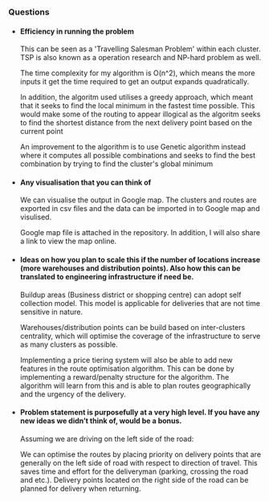### Questions 

* #### Efficiency in running the problem

  This can be seen as a 'Travelling Salesman Problem' within each cluster. TSP is also known as a operation research and NP-hard problem as well.
  
  The time complexity for my algorithm is O(n^2), which means the more inputs it get the time required to get an output expands quadratically.  
  
  In addition, the algoritm used utilises a greedy approach, which meant that it seeks to find the local minimum in the fastest time possible. This would make some of the routing to appear illogical as the algoritm seeks to find the shortest distance from the next delivery point based on the current point
  
  An improvement to the algorithm is to use Genetic algorithm instead where it computes all possible combinations and seeks to find the best combination by trying to find the cluster's global minimum 

* #### Any visualisation that you can think of
  
  We can visualise the output in Google map. The clusters and routes are exported in csv files and the data can be imported in to Google map and visulised.
  
  Google map file is attached in the repository. In addition, I will also share a link to view the map online. 
  
* #### Ideas on how you plan to scale this if the number of locations increase (more warehouses and distribution points). Also how this can be translated to engineering infrastructure if need be.

  Buildup areas (Business district or shopping centre) can adopt self collection model. This model is applicable for deliveries that are not time sensitive in nature.
  
  Warehouses/distribution points can be build based on inter-clusters centrality, which will optimise the coverage of the infrastructure to serve as many clusters as possible.
  
  Implementing a price tiering system will also be able to add new features in the route optimisation algorithm. This can be done by implementing a reward/penalty structure for the algorithm. The algorithm will learn from this and is able to plan routes geographically and the urgency of the delivery. 


* #### Problem statement is purposefully at a very high level. If you have any new ideas we didn’t think of, would be a bonus.

  Assuming we are driving on the left side of the road:
  
  We can optimise the routes by placing priority on delivery points that are generally on the left side of road with respect to direction of travel. This saves time and effort for the deliveryman (parking, crossing the road and etc.). Delivery points located on the right side of the road can be planned for delivery when returning.
